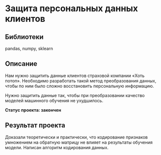 # Защита персональных данных клиентов
## Библиотеки
pandas, numpy, sklearn 
## Описание
Нам нужно защитить данные клиентов страховой компании «Хоть потоп». Необходимо разработать такой метод преобразования данных, чтобы по ним было сложно восстановить персональную информацию.

Нужно защитить данные так, чтобы при преобразовании качество моделей машинного обучения не ухудшилось.

**Статус проекта: закончен**

## Результат проекта
Доказали теоретически и практически, что кодирование признаков умножением на обратную матрицу не влияет на результаты обучения модели. Написан алгоритм кодирования данных.
